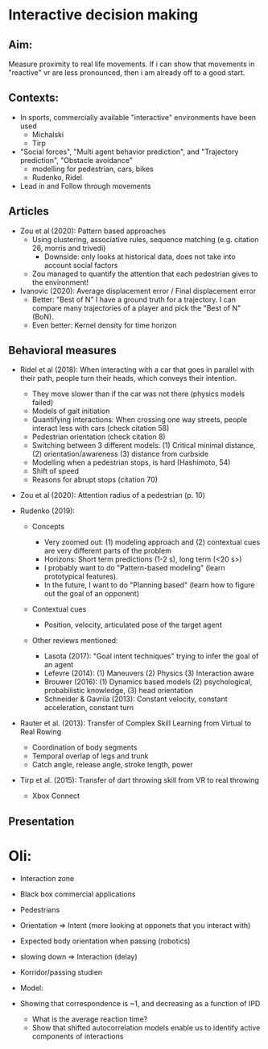 # Interactive decision making

## Aim:
Measure proximity to real life movements. If i can show that movements in "reactive" vr are less pronounced, then i am already off to a good start.

## Contexts:
- In sports, commercially available "interactive" environments have been used
    - Michalski
    - Tirp
- "Social forces", "Multi agent behavior prediction", and "Trajectory prediction", "Obstacle avoidance"
    - modelling for pedestrian, cars, bikes
    - Rudenko, Ridel
- Lead in and Follow through movements


## Articles
- Zou et al (2020): Pattern based approaches
    - Using clustering, associative rules, sequence matching (e.g. citation 26, morris and trivedi)
        - Downside: only looks at historical data, does not take into account social factors
    - Zou managed to quantify the attention that each pedestrian gives to the environment!
- Ivanovic (2020): Average displacement error / Final displacement error
    - Better: "Best of N" I have a ground truth for a trajectory. I can compare many trajectories of a player and pick the "Best of N" (BoN).
    - Even better: Kernel density for time horizon


## Behavioral measures
- Ridel et al (2018): When interacting with a car that goes in parallel with their path, people turn their heads, which conveys their intention.
    - They move slower than if the car was not there (physics models failed)
    - Models of gait initiation
    - Quantifying interactions: When crossing one way streets, people interact less with cars (check citation 58)
    - Pedestrian orientation (check citation 8)
    - Switching between 3 different models: (1) Critical minimal distance, (2) orientation/awareness (3) distance from curbside
    - Modelling when a pedestrian stops, is hard (Hashimoto, 54)
    - Shift of speed
    - Reasons for abrupt stops (citation 70)
- Zou et al (2020): Attention radius of a pedestrian (p. 10)

- Rudenko (2019): 
    - Concepts
        - Very zoomed out: (1) modeling approach and (2) contextual cues are very different parts of the problem
        - Horizons: Short term predictions (1-2 s), long term (<20 s>)
        - I probably want to do "Pattern-based modeling" (learn prototypical features). 
        - In the future, I want to do "Planning based" (learn how to figure out the goal of an opponent)
    - Contextual cues 
        - Position, velocity, articulated pose of the target agent

    - Other reviews mentioned: 
        - Lasota (2017): "Goal intent techniques" trying to infer the goal of an agent
        - Lefevre (2014): (1) Maneuvers (2) Physics (3) Interaction aware
        - Brouwer (2016): (1) Dynamics based models (2) psychological, probabilistic knowledge, (3) head orientation
        - Schneider & Gavrila (2013): Constant velocity, constant acceleration, constant turn

- Rauter et al. (2013): Transfer of Complex Skill Learning from Virtual to Real Rowing
    - Coordination of body segments
    - Temporal overlap of legs and trunk
    - Catch angle, release angle, stroke length, power
- Tirp et al. (2015): Transfer of dart throwing skill from VR to real throwing 
    - Xbox Connect


## Presentation
# Oli: 
- Interaction zone
- Black box commercial applications

- Pedestrians
- Orientation => Intent (more looking at opponets that you interact with)
- Expected body orientation when passing (robotics)
- slowing down => Interaction (delay)
- Korridor/passing studien

- Model:
- Showing that correspondence is ~1, and decreasing as a function of IPD
    - What is the average reaction time?
    - Show that shifted autocorrelation models enable us to identify active components of interactions